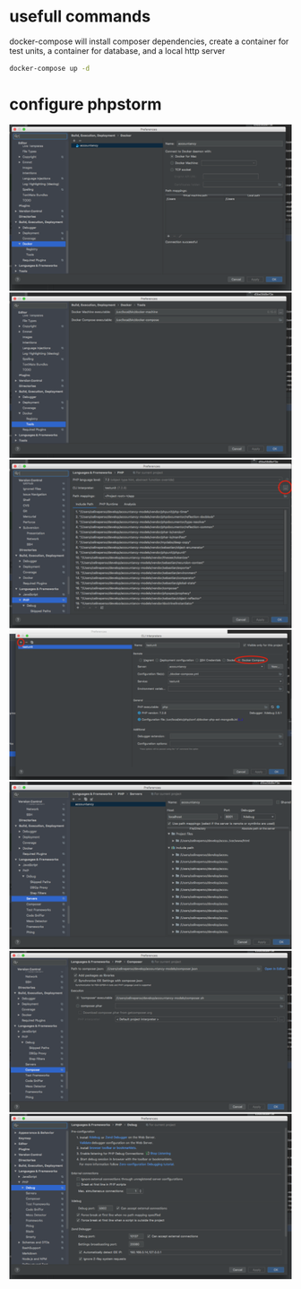 # usefull commands
docker-compose will install composer dependencies, create a container for test units, a container for database, and a local http server
````bash
docker-compose up -d
````

# configure phpstorm 
![Check docker configuration](configure-phpstorm/01-create-a-docker-config-for-the-project.png "Check docker configuration")
![Check docker configuration](configure-phpstorm/02-verify-docker-installation.png "Check docker configuration")
![Use one container as php interpreter](configure-phpstorm/03-go-to-cli-interpreter-interface.png "Use one container as php interpreter")
![Use one container as php interpreter](configure-phpstorm/04-add-cli-interpreter-from-docker.png "Use one container as php interpreter")
![Define the url of the local http server](configure-phpstorm/05-define-server-config.png "Define the url of the local http server")
![Use the composer container to manage composer.json file](configure-phpstorm/06-create-composer-interpreter.png "Use the composer container to manage composer.json file")
![Be ready to receive xdebug requests](configure-phpstorm/07-enable-xdebug.png "Be ready to receive xdebug requests")